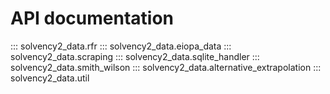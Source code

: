 # API documentation

::: solvency2_data.rfr
::: solvency2_data.eiopa_data
::: solvency2_data.scraping
::: solvency2_data.sqlite_handler
::: solvency2_data.smith_wilson
::: solvency2_data.alternative_extrapolation
::: solvency2_data.util

